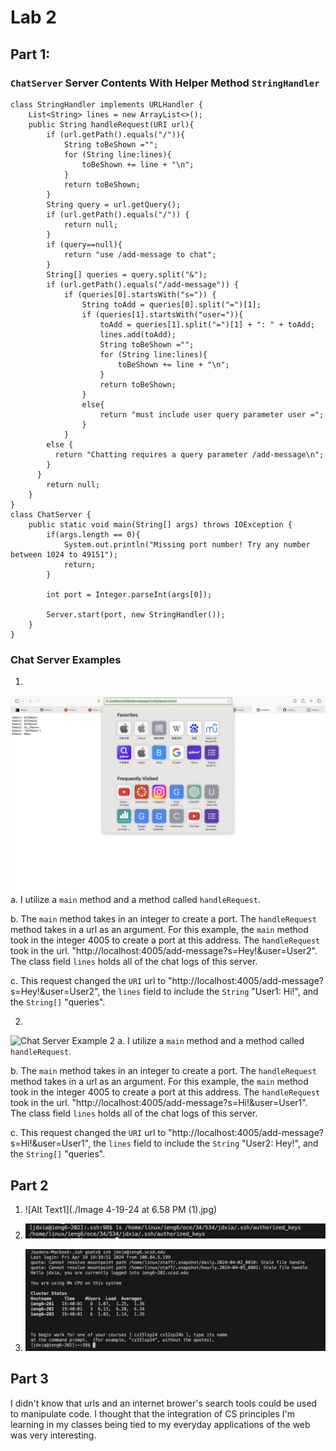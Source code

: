 # Lab 2 

## Part 1:
### `ChatServer` Server Contents With Helper Method `StringHandler`

```
class StringHandler implements URLHandler {
    List<String> lines = new ArrayList<>();
    public String handleRequest(URI url){
        if (url.getPath().equals("/")){
            String toBeShown ="";
            for (String line:lines){
                toBeShown += line + "\n";
            }
            return toBeShown;
        }
        String query = url.getQuery();
        if (url.getPath().equals("/")) {
            return null;
        }
        if (query==null){
            return "use /add-message to chat";
        }
        String[] queries = query.split("&");
        if (url.getPath().equals("/add-message")) {
            if (queries[0].startsWith("s=")) {
                String toAdd = queries[0].split("=")[1];
                if (queries[1].startsWith("user=")){
                    toAdd = queries[1].split("=")[1] + ": " + toAdd;
                    lines.add(toAdd);
                    String toBeShown ="";
                    for (String line:lines){
                        toBeShown += line + "\n";
                    }
                    return toBeShown;
                }
                else{
                    return "must include user query parameter user =";
                }
            }
        else {
          return "Chatting requires a query parameter /add-message\n";
        }
      }
        return null;
    }
}
class ChatServer {
    public static void main(String[] args) throws IOException {
        if(args.length == 0){
            System.out.println("Missing port number! Try any number between 1024 to 49151");
            return;
        }

        int port = Integer.parseInt(args[0]);

        Server.start(port, new StringHandler());
    }
}
```

### Chat Server Examples
1.
![Chat Server Example 1](https://github.com/jdxiaUCSD/cse15L-lab-reports/blob/main/Image%202.jpg)
a. I utilize a `main` method and a method called `handleRequest`.

b. The `main` method takes in an integer to create a port. The `handleRequest` method takes in a url as an argument. For this example, the `main` method took in the integer 4005 to create a port at this address. The `handleRequest` took in the url. "http://localhost:4005/add-message?s=Hey!&user=User2". The class field `lines` holds all of the chat logs of this server. 

c. This request changed the `URI` url to "http://localhost:4005/add-message?s=Hey!&user=User2", the `lines` field to include the `String` "User1: Hi!", and the `String[]` "queries".

2.
![Chat Server Example 2](https://imgur.com/a/V80CrCi)
a. I utilize a `main` method and a method called `handleRequest`.

b. The `main` method takes in an integer to create a port. The `handleRequest` method takes in a url as an argument. For this example, the `main` method took in the integer 4005 to create a port at this address. The `handleRequest` took in the url. "http://localhost:4005/add-message?s=Hi!&user=User1". The class field `lines` holds all of the chat logs of this server. 

c. This request changed the `URI` url to "http://localhost:4005/add-message?s=Hi!&user=User1", the `lines` field to include the `String` "User2: Hey!", and the `String[]` "queries".

## Part 2

1. ![Alt Text1](./Image 4-19-24 at 6.58 PM (1).jpg)

2. ![Alt Text1](https://github.com/jdxiaUCSD/cse15L-lab-reports/blob/main/Image%204-19-24%20at%207.55%20PM.jpg)

3. ![Alt Text3](https://github.com/jdxiaUCSD/cse15L-lab-reports/blob/main/Image%204-19-24%20at%207.44%20PM.jpg)

## Part 3

I didn't know that urls and an internet brower's search tools could be used to manipulate code. I thought that the integration of CS principles I'm learning in my classes being tied to my everyday applications of the web was very interesting.
